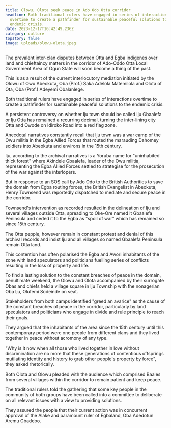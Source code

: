 ```yaml
---
title: Olowu, Olota seek peace in Ado Odo Otta corridor
headline: Both traditional rulers have engaged in series of interactions
  overtime to create a pathfinder for sustainable peaceful solutions to the
  endemic crisis.
date: 2023-12-17T16:42:49.236Z
category: culture
topstory: false
image: uploads/olowu-olota.jpeg
---
```

The prevalent inter-clan disputes between Otta and Egba indigenes over land and chieftaincy matters in the corridor of Ado-Oddo Otta Local Government Area of Ogun State will soon become a thing of the past.



This is as a result of the current interlocutory mediation initiated by the Olowu of Owu Abeokuta, Oba (Prof.) Saka Adelola Matemilola and Olota of Ota, Oba (Prof.) Adeyemi Obalanlege.



Both traditional rulers have engaged in series of interactions overtime to create a pathfinder for sustainable peaceful solutions to the endemic crisis.



A persistent controversy on whether Iju town should be called Iju Gbaalefa or Iju Otta has remained a recurring decimal, turning the inter-lining city Otta and Owode on Idiroko Road into a red flag zone.



Anecdotal narratives constantly recall that Iju town was a war camp of the Owu militia in the Egba Allied Forces that routed the marauding Dahomey soldiers into Abeokuta and environs in the 15th cèntury.



Iju, according to the archival narratives is a Yoruba name for "uninhabited thick forest" where Akindele Gbaalefa, leader of the Owu militia, representing the Egba Allied Forces settled to strategise for the prosecution of the war against the interlopers.



But in response to an SOS call by Ado Odo to the British Authorities to save the domain from Egba routing forces, the British Evangelist in Abeokuta, Henry Townsend was reportedly dispatched to mediate and secure peace in the corridor.



Townsend's intervention as recorded resulted in the delineation of Iju and several villages outside Otta, spreading to Oke-Ore named it Gbaalefa Peninsula and ceded it to the Egba as "spoil of war" which has remained so since 15th century.



The Otta pepple, however remain in constant protest and denial of this archival records and insist Iju and all villages so named Gbaalefa Peninsula remain Otta land.



This contention has often polarised the Egba and Awori inhabitants of the zone with land speculators and politicians fuelling series of conflicts resulting in the loss of property and life.



To find a lasting solution to the constant breaches of peace in the domain, penultimate weekend, the Olowu and Olota accompanied by their surrogate Obas and chiefs held a village square in Iju Township with the nonagerian Oba Iju, Olufemi Sodeinde on seat.



Stakeholders from both camps identified "greed an avarice" as the cause of the constant breaches of peace in the corridor, particularly by land speculators and politicians who engage in divide and rule principle to reach their goals.



They argued that the inhabitants of the area since the 15th century until this contemporary period were one people from different clans and they lived together in peace without acromony of any type.



"Why is it now when all those who lived together in love without discrimination are no more that these generations of contentious offsprings mutilating identity and history to grab other people's property by force", they asked rhetorically.



Both Olota and Olowu pleaded with the audience which comprised Baales from several villages within the corridor to remain patient and keep peace.



The traditional rulers told the gathering  that some key people in the community of both groups have been called into a committee to deliberate on all relevant issues with a view to providing solutions.



They assured the people that their current action was in concurrent approval  of the Alake and paramount ruler of Egbaland, Oba Adedotun Aremu Gbadebo.